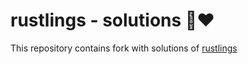 # rustlings - solutions 🦀❤️

This repository contains fork with solutions of [rustlings](https://github.com/rust-lang/rustlings)

